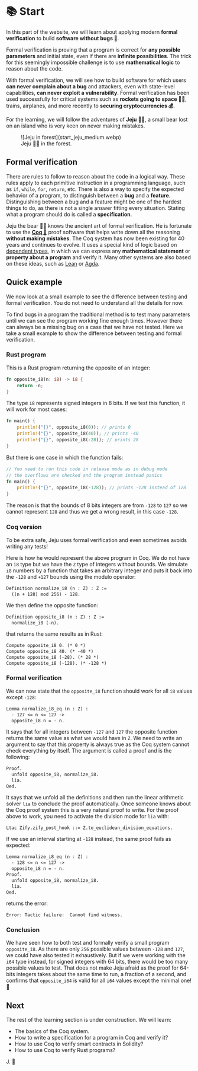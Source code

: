 # 📚 Start

In this part of the website, we will learn about applying modern **formal verification** to build **software without bugs&nbsp;🎊**.

Formal verification is proving that a program is correct for **any possible parameters** and initial state, even if there are **infinite possibilities**. The trick for this seemingly impossible challenge is to use **mathematical logic** to reason about the code.

With formal verification, we will see how to build software for which users **can never complain about a bug** and attackers, even with state-level capabilities, **can never exploit a vulnerability**. Formal verification has been used successfully for critical systems such as **rockets going to space&nbsp;🧑‍🚀**, trains, airplanes, and more recently to **securing cryptocurrencies&nbsp;💰**.

For the learning, we will follow the adventures of **Jeju&nbsp;🐻‍❄️**, a small bear lost on an island who is very keen on never making mistakes.

<figure>
  ![Jeju in forest](start_jeju_medium.webp)
  <!-- <figcaption style={{textAlign: "center"}}>Jeju&nbsp;🐻‍❄️ in the forest</figcaption> -->
  <figcaption>Jeju&nbsp;🐻‍❄️ in the forest.</figcaption>
</figure>

## Formal verification

There are rules to follow to reason about the code in a logical way. These rules apply to each primitive instruction in a programming language, such as `if`, `while`, `for`, `return`, etc. There is also a way to specify the expected behavior of a program, to distinguish between a **bug** and a **feature**. Distinguishing between a bug and a feature might be one of the hardest things to do, as there is not a single answer fitting every situation. Stating what a program should do is called a **specification**.

Jeju the bear 🐻‍❄️ knows the ancient art of formal verification. He is fortunate to use the **[Coq&nbsp;🐓](https://coq.inria.fr/)** proof software that helps write down all the reasoning **without making mistakes**. The Coq system has now been existing for 40 years and continues to evolve. It uses a special kind of logic based on [dependent types](https://en.wikipedia.org/wiki/Dependent_type), in which we can express any **mathematical statement** or **property about a program** and verify it. Many other systems are also based on these ideas, such as [Lean](https://lean-lang.org/) or [Agda](https://wiki.portal.chalmers.se/agda/pmwiki.php).

## Quick example

We now look at a small example to see the difference between testing and formal verification. You do not need to understand all the details for now.

To find bugs in a program the traditional method is to test many parameters until we can see the program working fine enough times. However there can always be a missing bug on a case that we have not tested. Here we take a small example to show the difference between testing and formal verification.

### Rust program

This is a Rust program returning the opposite of an integer:
```rust
fn opposite_i8(n: i8) -> i8 {
    return -n;
}
```
The type `i8` represents signed integers in 8 bits. If we test this function, it will work for most cases:
```rust
fn main() {
    println!("{}", opposite_i8(0)); // prints 0
    println!("{}", opposite_i8(40)); // prints -40
    println!("{}", opposite_i8(-28)); // prints 28
}
```
But there is one case in which the function fails:
```rust
// You need to run this code in release mode as in debug mode
// the overflows are checked and the program instead panics
fn main() {
    println!("{}", opposite_i8(-128)); // prints -128 instead of 128
}
```
The reason is that the bounds of 8 bits integers are from `-128` to `127` so we cannot represent `128` and thus we get a wrong result, in this case `-128`.

### Coq version

To be extra safe, Jeju uses formal verification and even sometimes avoids writing any tests!

Here is how he would represent the above program in Coq. We do not have an `i8` type but we have the `Z` type of integers without bounds. We simulate `i8` numbers by a function that takes an arbitrary integer and puts it back into the `-128` and `+127` bounds using the modulo operator:
```coq
Definition normalize_i8 (n : Z) : Z :=
  ((n + 128) mod 256) - 128.
```
We then define the opposite function:
```coq
Definition opposite_i8 (n : Z) : Z :=
  normalize_i8 (-n).
```
that returns the same results as in Rust:
```coq
Compute opposite_i8 0. (* 0 *)
Compute opposite_i8 40. (* -40 *)
Compute opposite_i8 (-28). (* 28 *)
Compute opposite_i8 (-128). (* -128 *)
```

### Formal verification

We can now state that the `opposite_i8` function should work for all `i8` values except `-128`:
```coq
Lemma normalize_i8_eq (n : Z) :
  - 127 <= n <= 127 ->
  opposite_i8 n = - n.
```
It says that for all integers between `-127` and `127` the opposite function returns the same value as what we would have in `Z`. We need to write an argument to say that this property is always true as the Coq system cannot check everything by itself. The argument is called a proof and is the following:
```coq
Proof.
  unfold opposite_i8, normalize_i8.
  lia.
Qed.
```
It says that we unfold all the definitions and then run the linear arithmetic solver `lia` to conclude the proof automatically. Once someone knows about the Coq proof system this is a very natural proof to write. For the proof above to work, you need to activate the division mode for `lia` with:
```coq
Ltac Zify.zify_post_hook ::= Z.to_euclidean_division_equations.
```
If we use an interval starting at `-128` instead, the same proof fails as expected:
```coq
Lemma normalize_i8_eq (n : Z) :
  - 128 <= n <= 127 ->
  opposite_i8 n = - n.
Proof.
  unfold opposite_i8, normalize_i8.
  lia.
Qed.
```
returns the error:
```
Error: Tactic failure:  Cannot find witness.
```

### Conclusion

We have seen how to both test and formally verify a small program `opposite_i8`. As there are only `256` possible values between `-128` and `127`, we could have also tested it exhaustively. But if we were working with the `i64` type instead, for signed integers with 64 bits, there would be too many possible values to test. That does not make Jeju afraid as the proof for 64-bits integers takes about the same time to run, a fraction of a second, and confirms that `opposite_i64` is valid for all `i64` values except the minimal one! 🎊

## Next

The rest of the learning section is under construction. We will learn:

- The basics of the Coq system.
- How to write a specification for a program in Coq and verify it?
- How to use Coq to verify smart contracts in Solidity?
- How to use Coq to verify Rust programs?

J. 🐾

<!-- audit:délai-important
avoir-un-nom-établi
donner-de-belles-references
donner-toujouts-des-noms-des-le-debut-trois-noms
trust,cher,avoir-sales,invalider-la-concurrence-en-deux-mots -->
